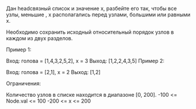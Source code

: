 Дан headсвязный список и значение x, разбейте его так, чтобы все узлы, меньшие , x располагались перед узлами, большими или равными x.

Необходимо сохранить исходный относительный порядок узлов в каждом из двух разделов.

Пример 1:

Вход: голова = [1,4,3,2,5,2], x = 3
Выход: [1,2,2,4,3,5]
Пример 2:

Вход: голова = [2,1], x = 2
Выход: [1,2]

Ограничения:

Количество узлов в списке находится в диапазоне [0, 200].
-100 <= Node.val <= 100
-200 <= x <= 200
